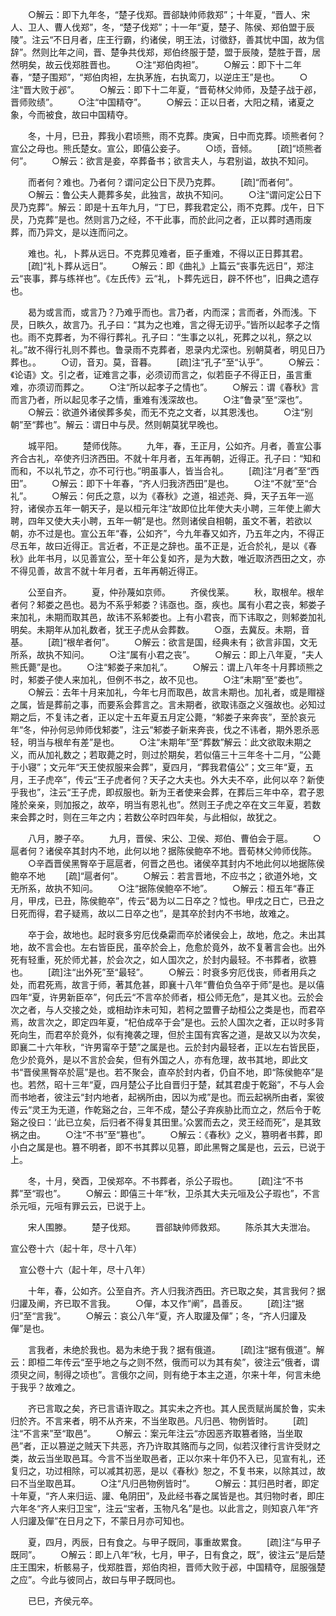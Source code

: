 <!-- { "loadSidebar": true } -->
　　○解云：即下九年冬，“楚子伐郑。晋郤缺帅师救郑”；十年夏，“晋人、宋人、卫人、曹人伐郑”，冬，“楚子伐郑”；十一年“夏，楚子、陈侯、郑伯盟于辰陵”。注云“不日月者，庄王行霸，约诸侯，明王法，讨徵舒，善其忧中国，故为信辞”。然则比年之间，晋、楚争共伐郑，郑伯终服于楚，盟于辰陵，楚胜于晋，居然明矣，故云伐郑胜晋也。
　　○注“郑伯肉袒”。
　　○解云：即下十二年春，“楚子围郑”，“郑伯肉袒，左执茅旌，右执鸾刀，以逆庄王”是也。
　　○注“晋大败于邲”。
　　○解云：即下十二年夏，“晋荀林父帅师，及楚子战于邲，晋师败绩”。
　　○注“中国精夺”。
　　○解云：正以日者，大阳之精，诸夏之象，今而被食，故曰中国精夺。

　　冬，十月，巳丑，葬我小君顷熊，雨不克葬。庚寅，日中而克葬。顷熊者何？宣公之母也。熊氏楚女。宣公，即僖公妾子。
　　○顷，音倾。
　　[疏]“顷熊者何”。
　　○解云：欲言是妾，卒葬备书；欲言夫人，与君别谥，故执不知问。

　　而者何？难也。乃者何？谓问定公日下昃乃克葬。
　　[疏]“而者何”。
　　○解云：鲁公夫人薨葬多矣，此独言，故执不知问。
　　○注“谓问定公日下昃乃克葬”。解云：即是十五年九月，“丁巳，葬我君定公，雨不克葬。戊午，日下昃，乃克葬”是也。然则言乃之经，不干此事，而於此问之者，正以葬时遇雨废葬，而乃异文，是以连而问之。

　　难也。礼，卜葬从远日。不克葬见难者，臣子重难，不得以正日葬其君。
　　[疏]“礼卜葬从远日”。
　　○解云：即《曲礼》上篇云“丧事先远日”，郑注云“丧事，葬与练祥也”。《左氏传》云“礼，卜葬先远日，辟不怀也”，旧典之遗存也。

　　曷为或言而，或言乃？乃难乎而也。言乃者，内而深；言而者，外而浅。下昃，日眣久，故言乃。孔子曰：“其为之也难，言之得无讱乎。”皆所以起孝子之惰也。雨不克葬者，为不得行葬礼。孔子曰：“生事之以礼，死葬之以礼，祭之以礼。”故不得行礼则不葬也。鲁录雨不克葬者，恩录内尤深也。别朝莫者，明见日乃葬也。。
　　○讱，音刃。莫，音暮。
　　[疏]注“孔子”至“认乎”。
　　○解云：《论语》文。引之者，证难言之事，必须讱而言之，似若臣子不得正日，虽言重难，亦须讱而葬之。
　　○注“所以起孝子之情也”。
　　○解云：谓《春秋》言而言乃者，所以起见孝子之情，重难有浅深故也。
　　○注“鲁录”至“深也”。
　　○解云：欲道外诸侯葬多矣，而无不克之文者，以其恩浅也。
　　○注“别朝”至“葬也”。解云：谓日中与昃。然则朝莫犹早晚也。

　　城平阳。
　　楚师伐陈。
　　九年，春，王正月，公如齐。月者，善宣公事齐合古礼，卒使齐归济西田。不就十年月者，五年再朝，近得正。孔子曰：“知和而和，不以礼节之，亦不可行也。”明虽事人，皆当合礼。
　　[疏]注“月者”至“西田”。
　　○解云：即下十年春，“齐人归我济西田”是也。
　　○注“不就”至“合礼”。
　　○解云：何氏之意，以为《春秋》之道，祖述尧、舜，天子五年一巡狩，诸侯亦五年一朝天子，是以桓元年注“故即位比年使大夫小聘，三年使上卿大聘，四年又使大夫小聘，五年一朝”是也。然则诸侯自相朝，虽文不著，若欲以朝，亦不过是也。宣公五年“春，公如齐”，今九年春又如齐，乃五年之内，不得正尽五年，故曰近得正。言近者，不正是之辞也。虽不正是，近合於礼，是以《春秋》此年书月，以见善宣公，至十年公复如齐，是为大数，唯近取济西田之文，亦不得见善，故言不就十年月者，五年再朝近得正。

　　公至自齐。
　　夏，仲孙蔑如京师。
　　齐侯伐莱。
　　秋，取根牟。根牟者何？邾娄之邑也。曷为不系乎邾娄？讳亟也。亟，疾也。属有小君之丧，邾娄子来加礼，未期而取其邑，故讳不系邾娄也。上有小君丧，而下讳取之，则邾娄加礼明矣。未期年从加礼数者，犹王子虎从会葬数。
　　○亟，去冀反。未期，音基。
　　[疏]“根牟者何”。
　　○解云：欲言是国，经典未有；欲言非国，文无所系，故执不知问。
　　○注“属有小君之丧”。
　　○解云：即上八年夏，“夫人熊氏薨”是也。
　　○注“邾娄子来加礼”。
　　○解云：谓上八年冬十月葬顷熊之时，邾娄子使人来加礼，但例不书之，故不见也。
　　○注“未期”至“娄也”。
　　○解云：去年十月来加礼，今年七月而取邑，故言未期也。加礼者，或是赗襚之属，皆是葬前之事，而要系会葬言之。言未期者，欲取讳亟之义强故也。必知过期之后，不复讳之者，正以定十五年夏五月定公薨，“邾娄子来奔丧”，至於哀元年“冬，仲孙何忌帅师伐邾娄”，注云“邾娄子新来奔丧，伐之不讳者，期外恩杀恶轻，明当与根牟有差”是也。
　　○注“未期年”至“葬数”解云：此文欲取未期之义，而从加礼数之；若取薨之时，则过於期矣，若似僖三十三年冬十二月，“公薨于小寝”；文元年“天王使叔服来会葬”，夏四月，“葬我君僖公”；文三年“夏，五月，王子虎卒”，传云“王子虎者何？天子之大夫也。外大夫不卒，此何以卒？新使乎我也”，注云“王子虎，即叔服也。新为王者使来会葬，在葬后三年中卒，君子恩隆於亲亲，则加报之，故卒，明当有恩礼也”。然则王子虎之卒在文三年夏，若数来会葬之时，则在三年之内；若数公卒时四年矣，与此相似，故犹之。

　　八月，滕子卒。
　　九月，晋侯、宋公、卫侯、郑伯、曹伯会于扈。
　　○扈者何？诸侯卒其封内不地，此何以地？据陈侯鲍卒不地。晋荀林父帅师伐陈。
　　○辛酉晋侯黑臀卒于扈扈者，何晋之邑也。诸侯卒其封内不地此何以地据陈侯鲍卒不地
　　[疏]“扈者何”。
　　○解云：若言晋地，不应书之；欲道外地，文无所系，故执不知问。
　　○注“据陈侯鲍卒不地”。
　　○解云：桓五年“春正月，甲戌，已丑，陈侯鲍卒”，传云“曷为以二日卒之？怴也。甲戌之日亡，已丑之日死而得，君子疑焉，故以二日卒之也”，是其卒於封内不书地，故难之。

　　卒于会，故地也。起时衰多穷厄伐桑霦而卒於诸侯会上，故地，危之。未出其地，故不言会也。左右皆臣民，虽卒於会上，危愈於竟外，故不复著言会也。出外死有轻重，死於师尤甚，於会次之，如人国次之，於封内最轻。不书葬者，欲篡也。
　　[疏]注“出外死”至“最轻”。
　　○解云：时衰多穷厄伐丧，师者用兵之处，而君死焉，故言于师，著其危甚，即襄十八年“曹伯负刍卒于师”是也。是以僖四年“夏，许男新臣卒”，何氏云“不言卒於师者，桓公师无危”，是其义也。云於会次之者，与人交接之处，或相劫诈未可知，若柯之盟曹子劫桓公之类是也，而君卒焉，故言次之，即定四年夏，“杞伯成卒于会”是也。云於人国次之者，正以时多背死向生，而君卒於竟外，似有掩袭之理，但於主国有宾客之道，是故又以为次矣，即襄二十六年秋，“许男甯卒于楚”之属是也。云於封内最轻者，正以左右皆民臣，危少於竟外，是以不言於会矣，但有外国之人，亦有危理，故书其地，即此文书“晋侯黑臀卒於扈”是也。若不聚会，直卒於封内者，仍自不地，即“陈侯鲍卒”是也。若然，昭十三年“夏，四月楚公子比自晋归于楚，弑其君虔于乾谿”，不与人会而书地者，彼注云“封内地者，起祸所由，因以为戒”是也。而云起祸所由者，案彼传云“灵王为无道，作乾谿之台，三年不成，楚公子弃疾胁比而立之，然后令于乾谿之役曰：‘此已立矣，后归者不得复其田里。’众罢而去之，灵王经而死”，是其致祸之由。
　　○注“不书”至“篡也”。
　　○解云：《春秋》之义，篡明者书葬，即小白之属是也。篡不明者，即不书其葬以见篡，即此黑臀之属是也，云云，已说于上。

　　冬，十月，癸酉，卫侯郑卒。不书葬者，杀公子瑕也。
　　[疏]注“不书葬”至“瑕也”。
　　○解云：即僖三十年“秋，卫杀其大夫元咺及公子瑕也”，不言杀元咺，元咺有罪云云，已说于上。

　　宋人围滕。
　　楚子伐郑。
　　晋郤缺帅师救郑。
　　陈杀其大夫泄冶。

宣公卷十六（起十年，尽十八年）

　宣公卷十六（起十年，尽十八年）

　　十年，春，公如齐。公至自齐。齐人归我济西田。齐已取之矣，其言我何？据归讙及阐，齐已取不言我。
　　○僤，本又作“阐”，昌善反。
　　[疏]注“据归”至“言我”。
　　○解云：哀公八年“夏，齐人取讙及僤”；冬，“齐人归讙及僤”是也。

　　言我者，未绝於我也。曷为未绝于我？据有俄道。
　　[疏]注“据有俄道”。解云：即桓二年传云“至乎地之与之则不然，俄而可以为其有矣”，彼注云“俄者，谓须臾之间，制得之顷也”。言俄尔之间，则有绝于本主之道，尔来十年，何言未绝于我乎？故难之。

　　齐已言取之矣，齐已言语许取之。其实未之齐也。其人民贡赋尚属於鲁，实未归於齐。不言来者，明不从齐来，不当坐取邑。凡归邑、物例皆时。
　　[疏]注“不言来”至“取邑”。
　　○解云：案元年注云“亦因恶齐取篡者赂，当坐取邑”者，正以篡逆之贼天下共恶，齐乃许取其赂而与之同，似若汉律行言许受财之类，故云当坐取邑耳。今言不当坐取邑者，正以尔来十年仍不入已，见宣有礼，还复归之，功过相除，可以减其初恶，是以《春秋》恕之，不复书来，以除其过，故曰不当坐取邑耳。
　　○注“凡归邑物例皆时”。
　　○解云：其归邑时者，即定十年夏，“齐人来归运、讙、龟阴田”，及此经书春之属皆是也。其归物时者，即庄六年冬“齐人来归卫宝”，注云“宝者，玉物凡名”是也。以此言之，则知哀八年“齐人归讙及僤”在日月之下，不蒙日月亦可知也。

　　夏，四月，丙辰，日有食之。与甲子既同，事重故累食。
　　[疏]注“与甲子既同”。
　　○解云：即上八年“秋，七月，甲子，日有食之，既”，彼注云“是后楚庄王围宋，析骸易子，伐郑胜晋，郑伯肉袒，晋师大败于邲，中国精夺，屈服强楚之应”。今此与彼同占，故曰与甲子既同也。

　　已巳，齐侯元卒。
